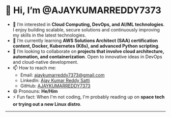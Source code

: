 # 👋 Hi, I’m @AJAYKUMARREDDY7373

- 👀 I’m interested in **Cloud Computing, DevOps, and AI/ML technologies**. I enjoy building scalable, secure solutions and continuously improving my skills in the latest technologies.
- 🌱 I’m currently learning **AWS Solutions Architect (SAA) certification content, Docker, Kubernetes (K8s), and advanced Python scripting**.
- 💞️ I’m looking to collaborate on **projects that involve cloud architecture, automation, and containerization**. Open to innovative ideas in DevOps and cloud-native development.
- 📫 How to reach me:  
  - Email: ajaykumarreddy7373@gmail.com  
  - LinkedIn: [Ajay Kumar Reddy Satti](https://www.linkedin.com/in/ajay7373/)  
  - GitHub: [AJAYKUMARREDDY7373](https://github.com/AJAYKUMARREDDY7373)  
- 😄 Pronouns: **He/Him**
- ⚡ Fun fact: When I'm not coding, I'm probably reading up on **space tech or trying out a new Linux distro**.

---

<!---
AJAYKUMARREDDY7373/AJAYKUMARREDDY7373 is a ✨ special ✨ repository because its `README.md` (this file) appears on your GitHub profile.
You can click the Preview link to take a look at your changes.
--->
